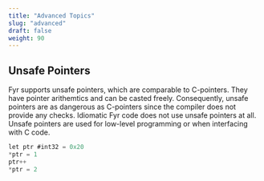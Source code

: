 ```yaml
---
title: "Advanced Topics"
slug: "advanced"
draft: false
weight: 90
---
```


## Unsafe Pointers

Fyr supports unsafe pointers, which are comparable to C-pointers.
They have pointer arithemtics and can be casted freely.
Consequently, unsafe pointers are as dangerous as C-pointers since the compiler does not provide any checks.
Idiomatic Fyr code does not use unsafe pointers at all.
Unsafe pointers are used for low-level programming or when interfacing with C code.

```go
let ptr #int32 = 0x20
*ptr = 1
ptr++
*ptr = 2
```